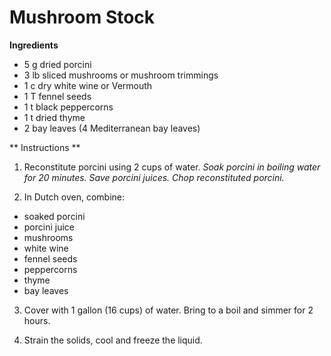 # Mushroom Stock

**Ingredients** 

* 5 g dried porcini
* 3 lb sliced mushrooms or mushroom trimmings
* 1 c dry white wine or Vermouth
* 1 T fennel seeds
* 1 t black peppercorns
* 1 t dried thyme
* 2 bay leaves (4 Mediterranean bay leaves)

** Instructions **

1. Reconstitute porcini using 2 cups of water. _Soak porcini in boiling water for 20 minutes. Save porcini juices. Chop reconstituted porcini._

2. In Dutch oven, combine: 

* soaked porcini
* porcini juice
* mushrooms
* white wine 
* fennel seeds
* peppercorns 
* thyme 
* bay leaves

3. Cover with 1 gallon (16 cups) of water. Bring to a boil and simmer for 2 hours. 

4. Strain the solids, cool and freeze the liquid. 

